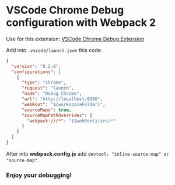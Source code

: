 # VSCode Chrome Debug configuration with Webpack 2

Use for this extension: [VSCode Chrome Debug Extension](https://github.com/Microsoft/vscode-chrome-debug)

Add into `.vscode/launch.json` this code.
```json
{
  "version": "0.2.0",
  "configurations": [
    {
      "type": "chrome",
      "request": "launch",
      "name": "Debug Chrome",
      "url": "http://localhost:8080",
      "webRoot": "${workspaceFolder}",
      "sourceMaps": true,
      "sourceMapPathOverrides": {
        "webpack:///*": "${webRoot}/src/*"
      }
    }
  ]
}
```
After into **webpack.config.js** add `devtool: "inline-source-map" or "source-map"`.

### Enjoy your debugging!
